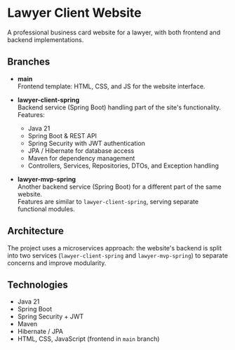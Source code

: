 # Lawyer Client Website

A professional business card website for a lawyer, with both frontend and backend implementations.

## Branches

- **main**  
  Frontend template: HTML, CSS, and JS for the website interface.

- **lawyer-client-spring**  
  Backend service (Spring Boot) handling part of the site's functionality.  
  Features:
  - Java 21
  - Spring Boot & REST API
  - Spring Security with JWT authentication
  - JPA / Hibernate for database access
  - Maven for dependency management
  - Controllers, Services, Repositories, DTOs, and Exception handling

- **lawyer-mvp-spring**  
  Another backend service (Spring Boot) for a different part of the same website.  
  Features are similar to `lawyer-client-spring`, serving separate functional modules.

## Architecture

The project uses a microservices approach: the website's backend is split into two services (`lawyer-client-spring` and `lawyer-mvp-spring`) to separate concerns and improve modularity.

## Technologies

- Java 21  
- Spring Boot  
- Spring Security + JWT  
- Maven  
- Hibernate / JPA  
- HTML, CSS, JavaScript (frontend in `main` branch)

